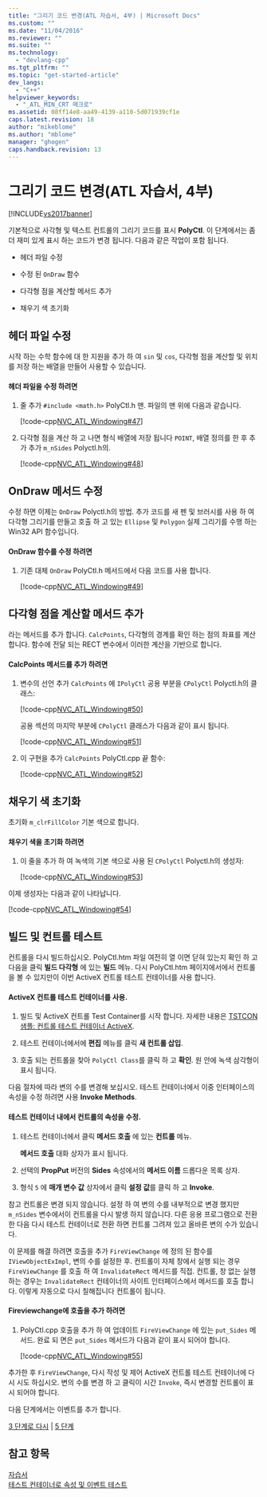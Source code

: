 ```yaml
---
title: "그리기 코드 변경(ATL 자습서, 4부) | Microsoft Docs"
ms.custom: ""
ms.date: "11/04/2016"
ms.reviewer: ""
ms.suite: ""
ms.technology: 
  - "devlang-cpp"
ms.tgt_pltfrm: ""
ms.topic: "get-started-article"
dev_langs: 
  - "C++"
helpviewer_keywords: 
  - "_ATL_MIN_CRT 매크로"
ms.assetid: 08ff14e8-aa49-4139-a110-5d071939cf1e
caps.latest.revision: 18
author: "mikeblome"
ms.author: "mblome"
manager: "ghogen"
caps.handback.revision: 13
---
```

# 그리기 코드 변경(ATL 자습서, 4부)
[!INCLUDE[vs2017banner](../assembler/inline/includes/vs2017banner.md)]

기본적으로 사각형 및 텍스트 컨트롤의 그리기 코드를 표시 **PolyCtl**.  이 단계에서는 좀 더 재미 있게 표시 하는 코드가 변경 됩니다.  다음과 같은 작업이 포함 됩니다.  
  
-   헤더 파일 수정  
  
-   수정 된 `OnDraw` 함수  
  
-   다각형 점을 계산할 메서드 추가  
  
-   채우기 색 초기화  
  
## 헤더 파일 수정  
 시작 하는 수학 함수에 대 한 지원을 추가 하 여 `sin` 및 `cos`, 다각형 점을 계산할 및 위치를 저장 하는 배열을 만들어 사용할 수 있습니다.  
  
#### 헤더 파일을 수정 하려면  
  
1.  줄 추가 `#include <math.h>` PolyCtl.h 맨.  파일의 맨 위에 다음과 같습니다.  
  
     [!code-cpp[NVC_ATL_Windowing#47](../atl/codesnippet/CPP/changing-the-drawing-code-atl-tutorial-part-4_1.cpp)]  
  
2.  다각형 점을 계산 하 고 나면 형식 배열에 저장 됩니다 `POINT`, 배열 정의를 한 후 추가 추가 `m_nSides` Polyctl.h의.  
  
     [!code-cpp[NVC_ATL_Windowing#48](../atl/codesnippet/CPP/changing-the-drawing-code-atl-tutorial-part-4_2.h)]  
  
## OnDraw 메서드 수정  
 수정 하면 이제는 `OnDraw` Polyctl.h의 방법.  추가 코드를 새 펜 및 브러시를 사용 하 여 다각형 그리기를 만들고 호출 하 고 있는 `Ellipse` 및 `Polygon` 실제 그리기를 수행 하는 Win32 API 함수입니다.  
  
#### OnDraw 함수를 수정 하려면  
  
1.  기존 대체 `OnDraw` PolyCtl.h 메서드에서 다음 코드를 사용 합니다.  
  
     [!code-cpp[NVC_ATL_Windowing#49](../atl/codesnippet/CPP/changing-the-drawing-code-atl-tutorial-part-4_3.cpp)]  
  
## 다각형 점을 계산할 메서드 추가  
 라는 메서드를 추가 합니다. `CalcPoints`, 다각형의 경계를 확인 하는 점의 좌표를 계산 합니다.  함수에 전달 되는 RECT 변수에서 이러한 계산을 기반으로 합니다.  
  
#### CalcPoints 메서드를 추가 하려면  
  
1.  변수의 선언 추가 `CalcPoints` 에 `IPolyCtl` 공용 부분을 `CPolyCtl` Polyctl.h의 클래스:  
  
     [!code-cpp[NVC_ATL_Windowing#50](../atl/codesnippet/CPP/changing-the-drawing-code-atl-tutorial-part-4_4.h)]  
  
     공용 섹션의 마지막 부분에 `CPolyCtl` 클래스가 다음과 같이 표시 됩니다.  
  
     [!code-cpp[NVC_ATL_Windowing#51](../atl/codesnippet/CPP/changing-the-drawing-code-atl-tutorial-part-4_5.h)]  
  
2.  이 구현을 추가 `CalcPoints` PolyCtl.cpp 끝 함수:  
  
     [!code-cpp[NVC_ATL_Windowing#52](../atl/codesnippet/CPP/changing-the-drawing-code-atl-tutorial-part-4_6.cpp)]  
  
## 채우기 색 초기화  
 초기화 `m_clrFillColor` 기본 색으로 합니다.  
  
#### 채우기 색을 초기화 하려면  
  
1.  이 줄을 추가 하 여 녹색의 기본 색으로 사용 된 `CPolyCtl` Polyctl.h의 생성자:  
  
     [!code-cpp[NVC_ATL_Windowing#53](../atl/codesnippet/CPP/changing-the-drawing-code-atl-tutorial-part-4_7.h)]  
  
 이제 생성자는 다음과 같이 나타납니다.  
  
 [!code-cpp[NVC_ATL_Windowing#54](../atl/codesnippet/CPP/changing-the-drawing-code-atl-tutorial-part-4_8.h)]  
  
## 빌드 및 컨트롤 테스트  
 컨트롤을 다시 빌드하십시오.  PolyCtl.htm 파일 여전히 열 이면 닫혀 있는지 확인 하 고 다음을 클릭  **빌드 다각형** 에 있는  **빌드** 메뉴.  다시 PolyCtl.htm 페이지에서에서 컨트롤을 볼 수 있지만이 이번 ActiveX 컨트롤 테스트 컨테이너를 사용 합니다.  
  
#### ActiveX 컨트롤 테스트 컨테이너를 사용.  
  
1.  빌드 및 ActiveX 컨트롤 Test Container를 시작 합니다.  자세한 내용은  [TSTCON 샘플: 컨트롤 테스트 컨테이너 ActiveX](../top/visual-cpp-samples.md).  
  
2.  테스트 컨테이너에서에  **편집** 메뉴를 클릭  **새 컨트롤 삽입**.  
  
3.  호출 되는 컨트롤을 찾아 `PolyCtl Class`를 클릭 하 고  **확인**.  원 안에 녹색 삼각형이 표시 됩니다.  
  
 다음 절차에 따라 변의 수를 변경해 보십시오.  테스트 컨테이너에서 이중 인터페이스의 속성을 수정 하려면 사용 **Invoke Methods**.  
  
#### 테스트 컨테이너 내에서 컨트롤의 속성을 수정.  
  
1.  테스트 컨테이너에서 클릭  **메서드 호출** 에 있는  **컨트롤** 메뉴.  
  
     **메서드 호출** 대화 상자가 표시 됩니다.  
  
2.  선택의 **PropPut** 버전의 **Sides** 속성에서의  **메서드 이름** 드롭다운 목록 상자.  
  
3.  형식  `5` 에  **매개 변수 값** 상자에서 클릭  **설정 값**를 클릭 하 고  **Invoke**.  
  
 참고 컨트롤은 변경 되지 않습니다.  설정 하 여 변의 수를 내부적으로 변경 했지만 `m_nSides` 변수에서이 컨트롤을 다시 발생 하지 않습니다.  다른 응용 프로그램으로 전환한 다음 다시 테스트 컨테이너로 전환 하면 컨트롤 그려져 있고 올바른 변의 수가 있습니다.  
  
 이 문제를 해결 하려면 호출을 추가 `FireViewChange` 에 정의 된 함수를 `IViewObjectExImpl`, 변의 수를 설정한 후.  컨트롤이 자체 창에서 실행 되는 경우 `FireViewChange` 를 호출 하 여 `InvalidateRect` 메서드를 직접.  컨트롤, 창 없는 실행 하는 경우는 `InvalidateRect` 컨테이너의 사이트 인터페이스에서 메서드를 호출 합니다.  이렇게 자동으로 다시 칠해집니다 컨트롤이 됩니다.  
  
#### Fireviewchange에 호출을 추가 하려면  
  
1.  PolyCtl.cpp 호출을 추가 하 여 업데이트 `FireViewChange` 에 있는 `put_Sides` 메서드.  완료 되 면은 `put_Sides` 메서드가 다음과 같이 표시 되어야 합니다.  
  
     [!code-cpp[NVC_ATL_Windowing#55](../atl/codesnippet/CPP/changing-the-drawing-code-atl-tutorial-part-4_9.cpp)]  
  
 추가한 후 `FireViewChange`, 다시 작성 및 제어 ActiveX 컨트롤 테스트 컨테이너에 다시 시도 하십시오.  변의 수를 변경 하 고 클릭이 시간 `Invoke`, 즉시 변경할 컨트롤이 표시 되어야 합니다.  
  
 다음 단계에서는 이벤트를 추가 합니다.  
  
 [3 단계로 다시](../atl/adding-a-property-to-the-control-atl-tutorial-part-3.md) &#124; [5 단계](../atl/adding-an-event-atl-tutorial-part-5.md)  
  
## 참고 항목  
 [자습서](../atl/active-template-library-atl-tutorial.md)   
 [테스트 컨테이너로 속성 및 이벤트 테스트](../mfc/testing-properties-and-events-with-test-container.md)